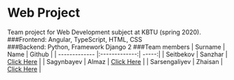 # Web Project
Team project for Web Development subject at KBTU (spring 2020).
###Frontend: 
Angular, TypeScript, HTML, CSS  
###Backend: 
Python, Framework Django 2
###Team members
| Surname        | Name           | Github  |
| ------------- |:-------------:| -----:|
| Seitbekov     | Sanzhar | [Click Here](https://github.com/diable201) |
| Sagynbayev     | Almaz      |   [Click Here](https://github.com/sagynbayev) |
| Sarsengaliyev | Zhaisan      |    [Click Here](https://github.com/Zhaisan) |
